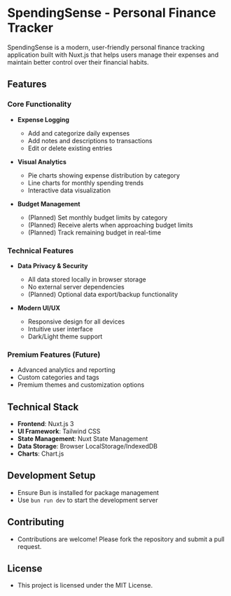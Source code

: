 # SpendingSense - Personal Finance Tracker

SpendingSense is a modern, user-friendly personal finance tracking application built with Nuxt.js that helps users manage their expenses and maintain better control over their financial habits.

## Features

### Core Functionality
- **Expense Logging**
  - Add and categorize daily expenses
  - Add notes and descriptions to transactions
  - Edit or delete existing entries

- **Visual Analytics**
  - Pie charts showing expense distribution by category
  - Line charts for monthly spending trends
  - Interactive data visualization

- **Budget Management**
  - (Planned) Set monthly budget limits by category
  - (Planned) Receive alerts when approaching budget limits
  - (Planned) Track remaining budget in real-time

### Technical Features
- **Data Privacy & Security**
  - All data stored locally in browser storage
  - No external server dependencies
  - (Planned) Optional data export/backup functionality

- **Modern UI/UX**
  - Responsive design for all devices
  - Intuitive user interface
  - Dark/Light theme support

### Premium Features (Future)
- Advanced analytics and reporting
- Custom categories and tags
- Premium themes and customization options

## Technical Stack
- **Frontend**: Nuxt.js 3
- **UI Framework**: Tailwind CSS
- **State Management**: Nuxt State Management
- **Data Storage**: Browser LocalStorage/IndexedDB
- **Charts**: Chart.js

## Development Setup
- Ensure Bun is installed for package management
- Use `bun run dev` to start the development server

## Contributing
- Contributions are welcome! Please fork the repository and submit a pull request.

## License
- This project is licensed under the MIT License.
